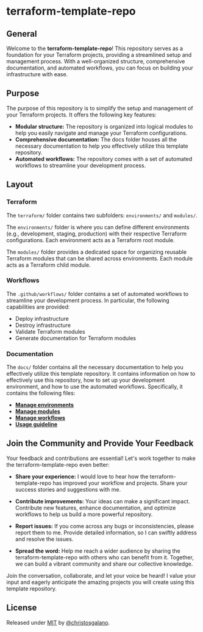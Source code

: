 # terraform-template-repo

## General

Welcome to the **terraform-template-repo**! This repository serves as a foundation for your Terraform projects, providing a streamlined setup and management process. With a well-organized structure, comprehensive documentation, and automated workflows, you can focus on building your infrastructure with ease.

## Purpose

The purpose of this repository is to simplify the setup and management of your Terraform projects. It offers the following key features:

- **Modular structure:** The repository is organized into logical modules to help you easily navigate and manage your Terraform configurations.
- **Comprehensive documentation:** The docs folder houses all the necessary documentation to help you effectively utilize this template repository.
- **Automated workflows:** The repository comes with a set of automated workflows to streamline your development process.

## Layout

### Terraform

The `terraform/` folder contains two subfolders: `environments/` and `modules/`.

The `environments/` folder is where you can define different environments (e.g., development, staging, production) with their respective Terraform configurations. Each environment acts as a Terraform root module.

The `modules/` folder provides a dedicated space for organizing reusable Terraform modules that can be shared across environments. Each module acts as a Terraform child module.

### Workflows

The `.github/workflows/` folder contains a set of automated workflows to streamline your development process. In particular, the following capabilities are provided:

- Deploy infrastructure
- Destroy infrastructure
- Validate Terraform modules
- Generate documentation for Terraform modules

### Documentation

The `docs/` folder contains all the necessary documentation to help you effectively utilize this template repository. It contains information on how to effectively use this repository, how to set up your development environment, and how to use the automated workflows. Specifically, it contains the following files:

- [**Manage environments**](/docs/environment_management.md)
- [**Manage modules**](/docs/module_management.md)
- [**Manage workflows**](/docs/workflows.md)
- [**Usage guideline**](/docs/usage.md)

## Join the Community and Provide Your Feedback

Your feedback and contributions are essential! Let's work together to make the terraform-template-repo even better:

- **Share your experience:** I would love to hear how the terraform-template-repo has improved your workflow and projects. Share your success stories and suggestions with me.

- **Contribute improvements:** Your ideas can make a significant impact. Contribute new features, enhance documentation, and optimize workflows to help us build a more powerful repository.

- **Report issues:** If you come across any bugs or inconsistencies, please report them to me. Provide detailed information, so I can swiftly address and resolve the issues.

- **Spread the word:** Help me reach a wider audience by sharing the terraform-template-repo with others who can benefit from it. Together, we can build a vibrant community and share our collective knowledge.

Join the conversation, collaborate, and let your voice be heard! I value your input and eagerly anticipate the amazing projects you will create using this template repository.

## License

Released under [MIT](/LICENSE) by [@christosgalano](https://github.com/christosgalano).

